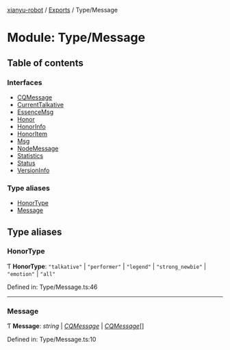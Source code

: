 [xianyu-robot](../README.md) / [Exports](../modules.md) / Type/Message

# Module: Type/Message

## Table of contents

### Interfaces

- [CQMessage](../interfaces/type_message.cqmessage.md)
- [CurrentTalkative](../interfaces/type_message.currenttalkative.md)
- [EssenceMsg](../interfaces/type_message.essencemsg.md)
- [Honor](../interfaces/type_message.honor.md)
- [HonorInfo](../interfaces/type_message.honorinfo.md)
- [HonorItem](../interfaces/type_message.honoritem.md)
- [Msg](../interfaces/type_message.msg.md)
- [NodeMessage](../interfaces/type_message.nodemessage.md)
- [Statistics](../interfaces/type_message.statistics.md)
- [Status](../interfaces/type_message.status.md)
- [VersionInfo](../interfaces/type_message.versioninfo.md)

### Type aliases

- [HonorType](type_message.md#honortype)
- [Message](type_message.md#message)

## Type aliases

### HonorType

Ƭ **HonorType**: ``"talkative"`` \| ``"performer"`` \| ``"legend"`` \| ``"strong_newbie"`` \| ``"emotion"`` \| ``"all"``

Defined in: Type/Message.ts:46

___

### Message

Ƭ **Message**: *string* \| [*CQMessage*](../interfaces/type_message.cqmessage.md) \| [*CQMessage*](../interfaces/type_message.cqmessage.md)[]

Defined in: Type/Message.ts:10
